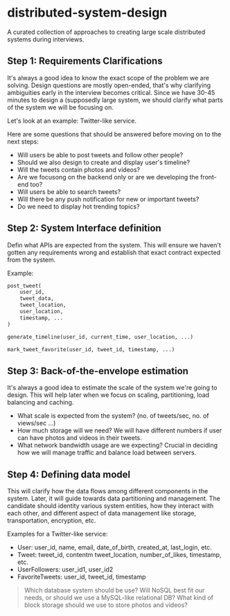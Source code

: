 # distributed-system-design
A curated collection of approaches to creating large scale distributed systems during interviews.

## Step 1: Requirements Clarifications
It's always a good idea to know the exact scope of the problem we are solving. 
Design questions are mostly open-ended, that's why clarifying ambiguities early in the interview becomes critical. Since we have 30-45 minutes to design a (supposedly large system, we should clarify what parts of the system we will be focusing on.

Let's look at an example: Twitter-like service.

Here are some questions that should be answered before moving on to the next steps:
- Will users be able to post tweets and follow other people?
- Should we also design to create and display user's timeline?
- Will the tweets contain photos and videos?
- Are we focusong on the backend only or are we developing the front-end too?
- Will users be able to search tweets?
- Will there be any push notification for new or important tweets?
- Do we need to display hot trending topics?



## Step 2: System Interface definition
Defin what APIs are expected from the system. This will ensure we haven't gotten any requirements wrong and establish that exact contract expected from the system.

Example:
```python
post_tweet(
    user_id,
    tweet_data,
    tweet_location,
    user_location,
    timestamp, ...
)
```

```python
generate_timeline(user_id, current_time, user_location, ...)
```

```python
mark_tweet_favorite(user_id, tweet_id, timestamp, ...)
```


## Step 3: Back-of-the-envelope estimation
It's always a good idea to estimate the scale of the system we're going to design. This will help later when we focus on scaling, partitioning, load balancing and caching.

- What scale is expected from the system? (no. of tweets/sec, no. of views/sec ...)
- How much storage will we need? We will have different numbers if user can have photos and videos in their tweets.
- What network bandwidth usage are we expecting? Crucial in deciding how we will manage traffic and balance load between servers.


## Step 4: Defining data model
This will clarify how the data flows among different components in the system.
Later, it will guide towards data partitioning and management. The candidate should identity various system entities, how they interact with each other, and different aspect of data management like storage, transportation, encryption, etc.

Examples for a Twitter-like service:
 - User: user_id, name, email, date_of_birth, created_at, last_login, etc.
 - Tweet: tweet_id, contentm tweet_location, number_of_likes, timestamp, etc.
 - UserFollowers: user_id1, user_id2
 - FavoriteTweets: user_id, tweet_id, timestamp
 
 > Which database system should be use? Will NoSQL best fit our needs, or should we use a MySQL-like relational DB? What kind of block storage should we use to store photos and videos?